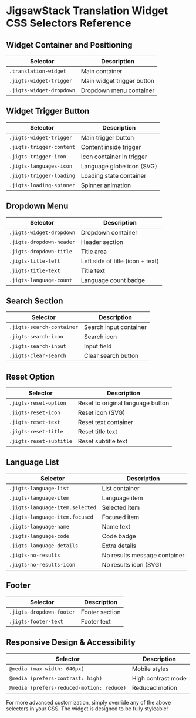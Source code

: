 # JigsawStack Translation Widget CSS Selectors Reference

## Widget Container and Positioning

| Selector                      | Description           |
| ----------------------------- | --------------------- |
| `.translation-widget`         | Main container        |
| `.jigts-widget-trigger`       | Main widget trigger button |
| `.jigts-widget-dropdown`      | Dropdown menu container |

## Widget Trigger Button

| Selector                | Description         |
| ----------------------- | ------------------- |
| `.jigts-widget-trigger` | Main trigger button |
| `.jigts-trigger-content`| Content inside trigger |
| `.jigts-trigger-icon`   | Icon container in trigger |
| `.jigts-languages-icon` | Language globe icon (SVG) |
| `.jigts-trigger-loading`| Loading state container |
| `.jigts-loading-spinner`| Spinner animation |

## Dropdown Menu

| Selector                  | Description        |
| ------------------------- | ------------------ |
| `.jigts-widget-dropdown`  | Dropdown container |
| `.jigts-dropdown-header`  | Header section     |
| `.jigts-dropdown-title`   | Title area         |
| `.jigts-title-left`       | Left side of title (icon + text) |
| `.jigts-title-text`       | Title text         |
| `.jigts-language-count`   | Language count badge |

## Search Section

| Selector                | Description         |
| ----------------------- | ------------------- |
| `.jigts-search-container`| Search input container |
| `.jigts-search-icon`    | Search icon         |
| `.jigts-search-input`   | Input field         |
| `.jigts-clear-search`   | Clear search button |

## Reset Option

| Selector                | Description         |
| ----------------------- | ------------------- |
| `.jigts-reset-option`   | Reset to original language button |
| `.jigts-reset-icon`     | Reset icon (SVG)    |
| `.jigts-reset-text`     | Reset text container |
| `.jigts-reset-title`    | Reset title text    |
| `.jigts-reset-subtitle` | Reset subtitle text |

## Language List

| Selector                  | Description    |
| ------------------------- | -------------- |
| `.jigts-language-list`    | List container |
| `.jigts-language-item`    | Language item  |
| `.jigts-language-item.selected` | Selected item  |
| `.jigts-language-item.focused`  | Focused item   |
| `.jigts-language-name`    | Name text      |
| `.jigts-language-code`    | Code badge     |
| `.jigts-language-details` | Extra details  |
| `.jigts-no-results`       | No results message container |
| `.jigts-no-results-icon`  | No results icon (SVG) |

## Footer

| Selector           | Description    |
| ------------------ | -------------- |
| `.jigts-dropdown-footer` | Footer section |
| `.jigts-footer-text`     | Footer text    |

## Responsive Design & Accessibility

| Selector                              | Description        |
| ------------------------------------- | ------------------ |
| `@media (max-width: 640px)`           | Mobile styles      |
| `@media (prefers-contrast: high)`     | High contrast mode |
| `@media (prefers-reduced-motion: reduce)` | Reduced motion |

For more advanced customization, simply override any of the above selectors in your CSS. The widget is designed to be fully styleable! 